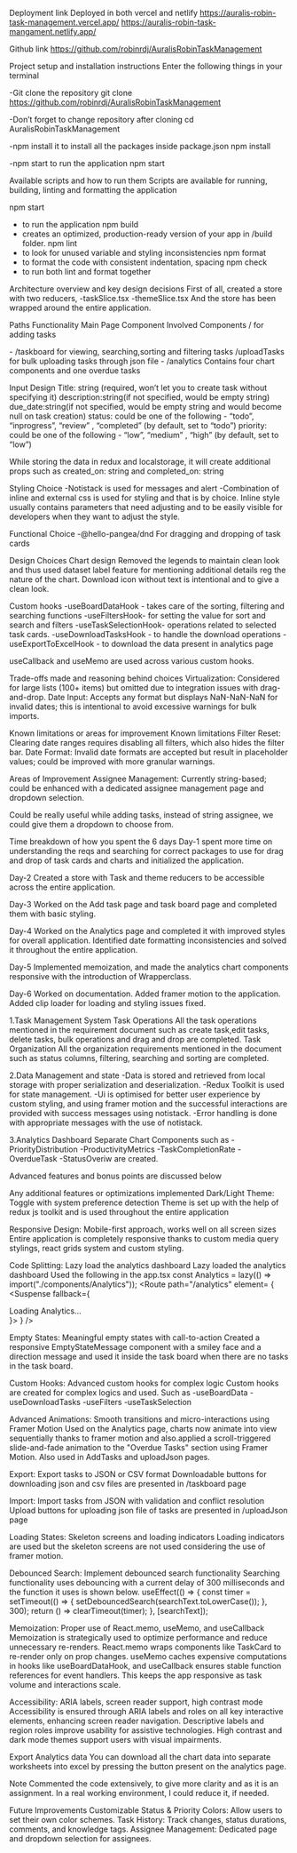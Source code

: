 Deployment link
Deployed in both vercel and netlify
https://auralis-robin-task-management.vercel.app/
https://auralis-robin-task-mangament.netlify.app/


Github link
https://github.com/robinrdj/AuralisRobinTaskManagement


Project setup and installation instructions
Enter the following things in your terminal

-Git clone the repository
git clone https://github.com/robinrdj/AuralisRobinTaskManagement

-Don’t forget to change repository after cloning
cd AuralisRobinTaskManagement

-npm install it to install all the packages inside package.json
npm install

-npm start to run the application
npm start


Available scripts and how to run them
Scripts are available for running, building, linting and formatting the application

npm start 
- to run the application
npm build
 - creates an optimized, production-ready version of your app in /build folder.
npm lint
- to look for unused variable and styling inconsistencies
npm format
- to format the code with consistent indentation, spacing
npm check
- to run both lint and format together


Architecture overview and key design decisions
First of all, created a store with two reducers, 
-taskSlice.tsx 
-themeSlice.tsx
And the store has been wrapped around the entire application.

Paths
Functionality
Main Page Component
Involved Components
/ 
for adding tasks


<AddTask />
-
/taskboard
for viewing, searching,sorting and filtering tasks
<TaskBoard />
<TaskCard />
<TaskColumn />
<MultiUpdateModal />
<EmptyStateMessage />
<FilterBar />
<SearchSortBar />
<SelectionControls />
/uploadTasks
for bulk uploading tasks through json file


<UploadJson />
-
 /analytics 
Contains four chart components and one overdue tasks 
<Analytics />
<PriorityDistribution />
<ProductivityMetrics />
<StatusOverview />
<OverdueTasks />
<StaticTaskCard />
<TaskCompletionRate />


Input Design
Title: string (required, won’t let you to create task without specifying it)
description:string(if not specified, would be empty string)
due_date:string(if not specified, would be empty string and would become null on task creation)
status: could be one of the following -  “todo”, “inprogress”, “review” , “completed” 
            (by default, set to “todo”)
priority: could be one of the following - “low”, “medium” , “high” 
            (by default, set to “low”)

While storing the data in redux and localstorage, it will create additional props such as
created_on: string and
completed_on:  string 

Styling Choice
-Notistack is used for messages and alert
-Combination of inline and external css is used for styling and that is by choice. Inline style usually contains parameters that need adjusting and to be easily visible for developers when they want to adjust the style.

Functional Choice
-@hello-pangea/dnd
For dragging and dropping of task cards


Design Choices
Chart design
Removed the  legends to maintain clean look and thus used dataset label feature for mentioning additional details reg the nature of the chart.
Download icon without text is intentional and to give a clean look.


Custom hooks
-useBoardDataHook - takes care of the sorting, filtering and searching functions
-useFiltersHook- for setting the value for sort and search and filters
-useTaskSelectionHook- operations related to selected task cards.
-useDownloadTasksHook - to handle the download operations
-useExportToExcelHook - to download the data present in analytics page

useCallback and useMemo are used across various custom hooks.


Trade-offs made and reasoning behind choices
Virtualization: Considered for large lists (100+ items) but omitted due to integration issues with drag-and-drop. 
Date Input: Accepts any format but displays NaN-NaN-NaN for invalid dates; this is intentional to avoid excessive warnings for bulk imports.

Known limitations or areas for improvement
Known limitations
Filter Reset: Clearing date ranges requires disabling all filters, which also hides the filter bar. Date Format: Invalid date formats are accepted but result in placeholder values; could be improved with more granular warnings. 

Areas of Improvement
Assignee Management: Currently string-based; could be enhanced with a dedicated assignee management page and dropdown selection.

Could be really useful while adding tasks, instead of string assignee, we could give them a dropdown to choose from.


Time breakdown of how you spent the 6 days
Day-1
spent more time on understanding the reqs and searching for correct packages to use for drag and drop of task cards  and charts and initialized the application.

Day-2
Created a store with Task and theme reducers to be accessible across the entire application.

Day-3
Worked on the Add task page and task board page and completed them with basic styling.

Day-4
Worked on the Analytics page and completed it with improved styles for overall application.
Identified date formatting inconsistencies and solved it throughout the entire application.

Day-5
Implemented memoization, and made the analytics chart components responsive with the introduction of Wrapperclass.

Day-6
Worked on documentation. Added framer motion to the application. Added clip loader for loading and styling issues fixed.

1.Task Management System
Task Operations
All the task operations mentioned in the requirement document such as create task,edit tasks, delete tasks, bulk operations and drag and drop are completed.
Task Organization
All the organization requirements mentioned in the document such as status columns, filtering, searching and sorting are completed.

2.Data Management and state
-Data is stored and retrieved from local storage with proper serialization and deserialization.
-Redux Toolkit is used for state management.
-Ui is optimised for better user experience by custom styling, and using framer motion and the successful interactions are provided with success messages using notistack.
-Error handling is done with appropriate messages with the use of notistack.

3.Analytics Dashboard
Separate Chart  Components such as 
-PriorityDistribution
-ProductivityMetrics
-TaskCompletionRate
-OverdueTask
-StatusOveriw
are created.

Advanced features and bonus points are discussed below

Any additional features or optimizations implemented
Dark/Light Theme: Toggle with system preference detection
Theme is set up with the help of redux js toolkit and is used throughout the entire application

Responsive Design: Mobile-first approach, works well on all screen sizes
Entire application is completely responsive thanks to custom media query stylings, react grids system and custom styling.

Code Splitting: Lazy load the analytics dashboard
Lazy loaded the analytics dashboard
Used the following in the app.tsx
const Analytics = lazy(() => import("./components/Analytics"));
<Route 
path="/analytics" 
element=
{ 
<Suspense fallback={<div>Loading Analytics...</div>}>
 <Analytics />
 </Suspense>
 } 
/>

Empty States: Meaningful empty states with call-to-action
Created a responsive EmptyStateMessage component with a smiley face and a direction message and used it inside the task board when there are no tasks in the task board.

Custom Hooks: Advanced custom hooks for complex logic
Custom hooks are created for complex logics and used.
Such as
-useBoardData
-useDownloadTasks
-useFilters
-useTaskSelection

Advanced Animations: Smooth transitions and micro-interactions using Framer Motion
Used on the Analytics page, charts now animate into view sequentially thanks to framer motion and also.applied a scroll-triggered slide-and-fade animation to the "Overdue Tasks" section using Framer Motion. Also used in AddTasks and uploadJson pages.

Export: Export tasks to JSON or CSV format
Downloadable buttons for downloading json and csv files  are presented in /taskboard page

Import: Import tasks from JSON with validation and conflict resolution
Upload buttons for uploading json file of  tasks are presented in /uploadJson page

Loading States: Skeleton screens and loading indicators
Loading indicators are used but the skeleton screens are not used considering the use of framer motion.

Debounced Search: Implement debounced search functionality
Searching functionality uses debouncing with a current delay of 300 milliseconds and the function it uses is shown below.
useEffect(() => { const timer = setTimeout(() => { setDebouncedSearch(searchText.toLowerCase()); }, 300); return () => clearTimeout(timer); }, [searchText]);





Memoization: Proper use of React.memo, useMemo, and useCallback
Memoization is strategically used to optimize performance and reduce unnecessary re-renders. React.memo wraps components like TaskCard to re-render only on prop changes. useMemo caches expensive computations in hooks like useBoardDataHook, and useCallback ensures stable function references for event handlers. This keeps the app responsive as task volume and interactions scale.

Accessibility: ARIA labels, screen reader support, high contrast mode
Accessibility is ensured through ARIA labels and roles on all key interactive elements, enhancing screen reader navigation. Descriptive labels and region roles improve usability for assistive technologies. High contrast and dark mode themes support users with visual impairments.

Export Analytics data
You  can download all the chart data into separate worksheets into excel by pressing the button present on the analytics page.

Note
Commented the code extensively, to give more clarity and as it is an assignment. In a real working environment, I could reduce it, if needed.

Future Improvements 
Customizable Status & Priority Colors: Allow users to set their own color schemes. 
Task History: Track changes, status durations, comments, and knowledge tags. Assignee Management: Dedicated page and dropdown selection for assignees.

